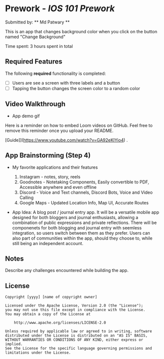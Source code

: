# Prework - *IOS 101 Prework*

Submitted by: ** Md Patwary **

This is an app that changes background color when you click on the button named "Change Background"

Time spent: 3 hours spent in total

## Required Features

The following **required** functionality is completed:

- [ ] Users are see a screen with three labels and a button
- [ ] Tapping the button changes the screen color to a random color
 
## Video Walkthrough
- App demo gif

  

Here is a reminder on how to embed Loom videos on GitHub. Feel free to remove this reminder once you upload your README. 

[Guide]](https://www.youtube.com/watch?v=GA92eKlYio4) .

## App Brainstorming (Step 4)
- My favorite applications and their features 
  1. Instagram - notes, story, reels
  2. Goodnotes - Notetaking Components, Easily convertible to PDF, Accessible anywhere and even offline
  3. Discord - Voice and Text channels, Discord Bots, Voice and Video Calling
  4. Google Maps - Updated Location Info, Map UI, Accurate Routes

- App Idea:
  A blog post / journal entry app. It will be a versatile mobile app designed for both bloggers and
  journal enthusiasts, allowing a combination of public expressions and private reflections. There will be
  componenets for both blogging and journal entry with seemless integration, so users switch between them as
  they prefer. Users can also part of communities within the app, should they choose to, while still being an
  independent account. 

## Notes

Describe any challenges encountered while building the app.  

## License

    Copyright [yyyy] [name of copyright owner]

    Licensed under the Apache License, Version 2.0 (the "License");
    you may not use this file except in compliance with the License.
    You may obtain a copy of the License at

        http://www.apache.org/licenses/LICENSE-2.0

    Unless required by applicable law or agreed to in writing, software
    distributed under the License is distributed on an "AS IS" BASIS,
    WITHOUT WARRANTIES OR CONDITIONS OF ANY KIND, either express or implied.
    See the License for the specific language governing permissions and
    limitations under the License.
